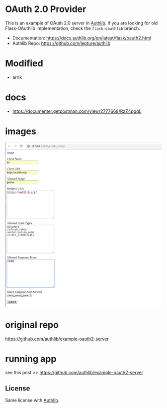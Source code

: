 # OAuth 2.0 Provider
This is an example of OAuth 2.0 server in [Authlib](https://authlib.org/).
If you are looking for old Flask-OAuthlib implementation, check the
`flask-oauthlib` branch.

- Documentation: <https://docs.authlib.org/en/latest/flask/oauth2.html>
- Authlib Repo: <https://github.com/lepture/authlib>

# Modified 
- arrik

# docs
- https://documenter.getpostman.com/view/2777668/RzZ4pgqL

# images
![create a client](ss.png)

# original repo
https://github.com/authlib/example-oauth2-server

# running app
see this post >> https://github.com/authlib/example-oauth2-server

## License

Same license with [Authlib](https://authlib.org/plans).
